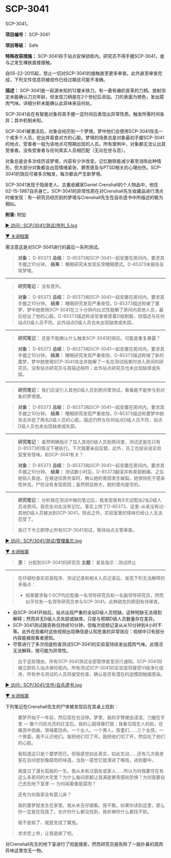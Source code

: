 # SCP-3041
                        




SCP-3041。



**项目编号：** SCP-3041

**项目等级：** Safe

**特殊收容措施：** SCP-3041存于站点安保锁柜内。研究员不得手握SCP-3041，或与之发生裸肤直接接触。

自05-22-2015起，禁止一切对SCP-3041的接触直至更多审查。此外直至审查完成，下列文件信息将被视作已经过期且可能不准确。

**描述：** SCP-3041是一起源未知的12厘米铁刀，有一裹有编织皮革的刀柄。放射测定未能确认刀刃年龄，但发现刀柄是在2个世纪后添加。刀的表面为锈色，发出腐肉气味。详细分析未能确认此异味来自何处。

SCP-3041会在有智能对象将其手握一定时间后表现出异常性质。触发所需时间各异；其中机制未知。

SCP-3041被激活后，对象会经历到一个梦境，梦中他们会使用SCP-3041攻击一个或多个人员，挖出并吞食对方的心脏。梦境的场景总是对象最初手握SCP-3041的地点，受害者一般为该地点可预期出现的人员。所有案例中，对象都无法认出其受害者。没有受害者与任何真实人员相匹配（无论在世与否）。

对象总是会多次经历该梦境，内容有少许改变。记忆删除能减少甚至消除此种情形，但大部分对象都会出现情绪紧张、罪责感及与PTSD相关的心理创伤。SCP-3041的效应可被多次触发，每次都会产生新梦境。

SCP-3041发现于隐居老人、古董收藏家Daniel Crenshall的个人物品中，他在02-15-1987自杀身亡。SCP-3041的异常性质在对Crenshall先生收藏品进行清点时被发现：有一研究员经历到的梦境与Crenshall先生在自杀遗书中所描述的极为相似。

**附录:**  附加


<a shape='rect' class='collapsible-block-link' href='javascript:;'>&#9658;&#160;&#35775;&#38382;::&#160;SCP/3041/&#27979;&#35797;/&#24207;&#21015;_5.log</a>

<a shape='rect' class='collapsible-block-link' href='javascript:;'>&#9660;&#160;&#20851;&#38381;&#26723;&#26696;</a>

需注意这是对SCP-3041进行的最后一系列测试。


> **对象：** D-85373
**总结：** D-85373和SCP-3041一起安置在房间内，要求其手握之10分钟。
**结果：** 睡眠研究未发现反常睡眠模式。D-85373未报告反常梦境。
> 
> 
---
> 
> **研究笔记：**  没有意外。
> 


> **对象：** D-85373
**总结：** D-85373和SCP-3041一起安置在房间内，要求其手握之10分钟。
**结果：**  睡眠研究发现严重夜惊。D-85373描述称做了噩梦，梦中她使用SCP-3041在三十分钟内仪式性肢解了房间内其他人员，最后挖出了他的心脏。D-85373描述称该受害者穿着D级制服，但描述与任何站点D级人员不符。此外站点D级人员也未出现缺席或失踪。
> 
> 
---
> 
> **研究笔记：**  还是不能确认什么触发SCP-3041的效应。可能是重复暴露？
> 


> **对象：** D-85373
**总结：** D-85373和SCP-3041一起安置在房间内，要求其手握之10分钟。
**结果：**  睡眠研究发现严重夜惊。D-85373描述称做了新的噩梦，梦中她使用SCP-3041攻击并肢解了一名在测试结束时进入房间的研究员。没有站点研究员与其描述相符；此外站点研究员也未出现缺席或失踪。
> 
> 
---
> 
> **研究笔记：** 我们应该引入其他D级人员到房间里测试，看看能不能参与到对象的梦境里。
> 


> **对象：** D-85373
**总结：** D-85373和SCP-3041一起安置在房间内，要求其手握之10分钟。
**结果：**  睡眠研究发现严重夜惊。D-85373描述称噩梦中她攻击并挖了两名D级人员的心脏。描述仍然与任何站点D级人员不符，站点D级人员也未出现缺席或失踪。
> 
> 
---
> 
> **研究笔记：** 虽然明确指示了加入其他D级人员到房间里，测试还是在只有D-85373的情况下被执行。下次我要亲自监督。此外，员工也投诉说实验室里有怪味。和SCP-3041有关？
> 


> **对象：** D-85373
**总结：** D-85373和SCP-3041一起安置在房间内，要求其手握之10分钟。
**结果：**  测试数小时后，D-85373翻滚并称胃部剧痛。之后她陷入昏迷。在被送往医务室时，确认她的胃部发生破裂。她很快死于感染性休克。尸检没有发现原因；虽然明显肿大，她的胃内是空的。
> 
> 
---
> 
> **研究笔记：** 分析我在测试中做的笔记后，我发现我有9次试图派2名D级人员进房间。我完全对此没有记忆。事实上除了D-85373，这里-从来没有过-其他D级人员被派到SCP-3041。除此之外，实验室里的怪味已经让人无法忍受了。
> 
> 我已下令立即停止所有SCP-3041测试，等待站点主管审查。
> 





<a shape='rect' class='collapsible-block-link' href='javascript:;'>&#9658;&#160;&#35775;&#38382;::&#160;SCP/3041/&#27979;&#35797;/&#31649;&#29702;&#22791;&#24536;.log</a>

<a shape='rect' class='collapsible-block-link' href='javascript:;'>&#9660;&#160;&#20851;&#38381;&#26723;&#26696;</a>


> **至：** 分配到SCP-3041的研究员
**主题：** 紧急指示：测试终止
> 
> 
---
> 
> 在仔细检查实验室程序、测试记录和相关人员记录后，发现下列无法解释的矛盾点：
> 
> - 规章要求每个SCP均应配备一名领导研究员和一名副领导研究员，然而似乎仅有一名领导研究员参与SCP-3041。此种疏忽的原因有待审查。
- 自SCP-3041开始后，站点出现严重的全站D级人员短缺。这种短缺无法得到解释；然而并无D级人员失踪或缺席，只是与预期D级人员数量存在差异。
- SCP-3041测试报告称仅持续10分钟，但每次视频记录从从10分钟到4小时不等。此外在观看时这些视频出现确信是认知危害的异常效应：视频中只有部分内容能被观看者感知。
- 尽管进行了多次彻底检查测试SCP-3041的实验室持续发出腐肉气味。此情况无法解释，很可能为异常性。
> 
> 出于这些理由，所有SCP-3041测试全部暂停直至另行通知。SCP-3041将被立即存入站点保险柜内。所有测试SCP-3041的实验室将接受VI级净化程序，所有参与测试的人员将接受检查，确认是否有潜在的逆模因触媒感染。
> 





<a shape='rect' class='collapsible-block-link' href='javascript:;'>&#9658;&#160;&#35775;&#38382;::&#160;SCP/3041/&#25991;&#20214;/&#33258;&#26432;&#36951;&#20070;.log</a>

<a shape='rect' class='collapsible-block-link' href='javascript:;'>&#9660;&#160;&#20851;&#38381;&#26723;&#26696;</a>

下列笔记在Crenshall先生的尸体被发现后在其桌上找到：


> 噩梦开始于一年前，然后现在也没停。梦里，我的手臂被血浸湿，刀握在手里 — 像个闪烁光亮的红宝石。我的心跳得像打鼓；我看见陌生人的脸，在痛苦中扭曲，哭喊着饶命。一个女人。一个男人。孩童们……三个女孩，一个男婴。我不认识他们。我把他们切了开。我把他们切了开，然后吃了他们的心脏。
> 
> 我知道这只是个噩梦而已。但我感觉如此真实，如此生动……还有几次我发誓在舌间尝到像腐肉的味道。当我一感觉它就滑进了喉咙，进到腹中。
> 
> 我度过了漫长孤独的一生。我从未有过朋友或家人……所以为何我要住在有这么多房间的大宅里？为什么每间房都让我满是罪责感和恐惧？为何我要自己去到地下室里 — 为何闻着像是腐肉？
> 
> 还有为何我家会有婴儿床？
> 
> 我的噩梦就发生在家里。我从未去仔细看。我不敢。如果你读到这里，那么你一定是在找我了。也许你什么都没找到，我祈祷你什么都找不到。
> 
> 我不是疯了，就是变成了魔鬼。
> 
> 求求您上帝，让我是疯了吧。
> 

对Crenshall先生的地下室进行了彻底搜查，然而研究员报告除了一股扑鼻的腐肉异味这里空无一物。






                    